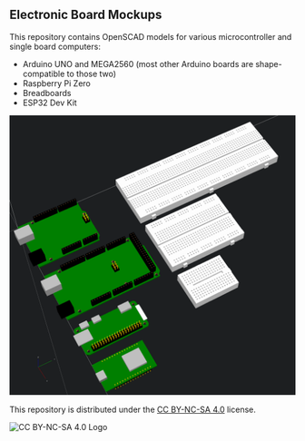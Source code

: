 ## Electronic Board Mockups

This repository contains OpenSCAD models for various microcontroller and single board computers:
* Arduino UNO and MEGA2560 (most other Arduino boards are shape-compatible to those two)
* Raspberry Pi Zero
* Breadboards
* ESP32 Dev Kit

![](Examples.png)

This repository is distributed under the [CC BY-NC-SA 4.0](https://creativecommons.org/licenses/by-nc-sa/4.0/) license.

![CC BY-NC-SA 4.0 Logo](https://mirrors.creativecommons.org/presskit/buttons/88x31/png/by-nc-sa.png)